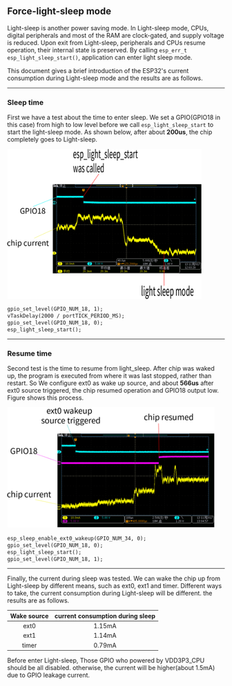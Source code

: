 ## Force-light-sleep mode

Light-sleep is another power saving mode. In Light-sleep mode, CPUs, digital peripherals and most of the RAM are clock-gated, and supply voltage is reduced. Upon exit from Light-sleep, peripherals and CPUs resume operation, their internal state is preserved. By calling `esp_err_t esp_light_sleep_start()`, application can enter light sleep mode.

This document gives a brief introduction of the ESP32's current consumption during Light-sleep mode and the results are as follows.

---
### Sleep time

First we have a test about the time to enter sleep. We set a GPIO(GPIO18 in this case) from high to low level before we call `esp_light_sleep_start` to start the light-sleep mode. As shown below, after about **200us**, the chip completely goes to Light-sleep. 

<img src="../_static/testcase/DFS_and_light_sleep/pic1.svg.png" width=450 align=center> 


```
gpio_set_level(GPIO_NUM_18, 1);
vTaskDelay(2000 / portTICK_PERIOD_MS);
gpio_set_level(GPIO_NUM_18, 0);
esp_light_sleep_start();
```
---
### Resume time

Second test is the time to resume from light_sleep. After chip was waked up, the program is executed from where it was last stopped, rather than restart. So We configure ext0 as wake up source, and about **566us** after ext0 source triggered, the chip resumed operation and GPIO18 output low. Figure shows this process.

<img src="../_static/testcase/DFS_and_light_sleep/pic2.svg.png" width=480>



```
esp_sleep_enable_ext0_wakeup(GPIO_NUM_34, 0);
gpio_set_level(GPIO_NUM_18, 0);
esp_light_sleep_start();
gpio_set_level(GPIO_NUM_18, 1);
```


---

Finally, the current during sleep was tested. We can wake the chip up from Light-sleep by different means, such as ext0, ext1 and timer. Different ways to take, the current consumption during Light-sleep will be different. the results are as follows.

|  Wake source | current consumption during sleep |
|    :---:     |              :---:               |
|     ext0     |             1.15mA               |
|     ext1     |             1.14mA               |
|     timer    |             0.79mA               |

Before enter Light-sleep, Those GPIO who powered by VDD3P3_CPU should be all disabled. otherwise, the current will be higher(about 1.5mA) due to GPIO leakage current.
